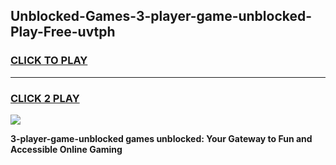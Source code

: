 
## Unblocked-Games-3-player-game-unblocked-Play-Free-uvtph
<h3>
<a href="https://premium76.site?title=3-player-game-unblocked&ref=15A">CLICK TO PLAY</a></h3>
<hr>

<h3>
<a href="https://premium76.site?title=3-player-game-unblocked&ref=15A">CLICK 2 PLAY</a>
  
</h3>

<a href="https://premium76.site?title=3-player-game-unblocked&ref=15A"><img src="https://clearcache.store/games.png"></a>


**3-player-game-unblocked games unblocked: Your Gateway to Fun and Accessible Online Gaming**
